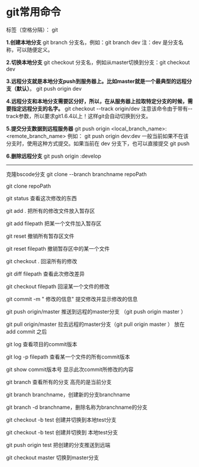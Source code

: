 ﻿# git常用命令
标签（空格分隔）： git

**1.创建本地分支**
git branch 分支名，例如：git branch dev
注：dev 是分支名称，可以随便定义。

**2.切换本地分支**
git checkout 分支名，例如从master切换到分支：git checkout dev

**3.远程分支就是本地分支push到服务器上。比如master就是一个最典型的远程分支（默认）**。
git push origin dev

**4.远程分支和本地分支需要区分好，所以，在从服务器上拉取特定分支的时候，需要指定远程分支的名字。**
git checkout --track origin/dev
注意该命令由于带有--track参数，所以要求git1.6.4以上！这样git会自动切换到分支。

**5.提交分支数据到远程服务器**
git push origin <local_branch_name>:<remote_branch_name>
例如：
git push origin dev:dev
一般当前如果不在该分支时，使用这种方式提交。如果当前在 dev 分支下，也可以直接提交
git push

**6.删除远程分支**
git push origin :develop


----------


克隆bscode分支
git clone --branch branchname  repoPath  

git clone repoPath

git status   查看这次修改的东西

git  add .   把所有的修改文件放入暂存区

git add filepath 把某一个文件加入暂存区

git reset  撤销所有暂存区文件

git reset filepath  撤销暂存区中的某一个文件

git checkout .  回滚所有的修改

git diff filepath  查看此次修改差异

git checkout filepath   回滚某一个文件的修改

git commit -m " 修改的信息"   提交修改并显示修改的信息

git push  origin/master   推送到远程的master分支  （git push  origin master ）

git pull  origin/master 拉去远程的master分支（git pull  origin master ） 放在add commit 之后

git log 查看项目的commit版本

git log -p  filepath 查看某一个文件的所有commit版本


git show commit版本号  显示此次commit所修改的内容

git  branch 查看所有的分支  高亮的是当前分支

git branch branchname，创建新的分支branchname

git branch -d branchname，删除名称为branchname的分支

git checkout -b test  创建并切换到本地test分支

git checkout -b test  创建并切换到 本地test分支

git push origin test  把创建的分支推送到远端

git checkout master   切换到master分支





